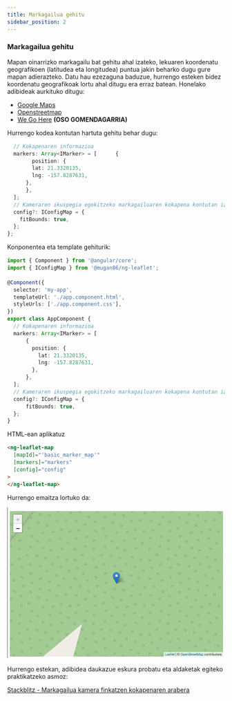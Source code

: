 ```yaml
---
title: Markagailua gehitu
sidebar_position: 2
---
```


### Markagailua gehitu

Mapan oinarrizko markagailu bat gehitu ahal izateko, lekuaren koordenatu geografikoen (latitudea eta longitudea) puntua jakin beharko dugu gure mapan adierazteko. Datu hau ezezaguna baduzue, hurrengo esteken bidez koordenatu geografikoak lortu ahal ditugu era erraz batean. Honelako adibideak aurkituko ditugu:
* [Google Maps](https://www.google.es/maps)
* [Openstreetmap](https://www.openstreetmap.org/)
* [We Go Here](https://wego.here.com/) **(OSO GOMENDAGARRIA)**

Hurrengo kodea kontutan hartuta gehitu behar dugu:

```typescript
  // Kokapenaren informazioa
  markers: Array<IMarker> = [      {
        position: {
        lat: 21.3320135,
        lng: -157.8287631,
      },
      },
  ];
  // Kameraren ikuspegia egokitzeko markagailuaren kokapena kontutan izanda
  config?: IConfigMap = {
    fitBounds: true,
  };
};
```

Konponentea eta template gehiturik:

```typescript
import { Component } from '@angular/core';
import { IConfigMap } from '@mugan86/ng-leaflet';

@Component({
  selector: 'my-app',
  templateUrl: './app.component.html',
  styleUrls: ['./app.component.css'],
})
export class AppComponent {
  // Kokapenaren informazioa
  markers: Array<IMarker> = [
      {
        position: {
          lat: 21.3320135,
          lng: -157.8287631,
        },
      },
  ];
  // Kameraren ikuspegia egokitzeko markagailuaren kokapena kontutan izanda
  config?: IConfigMap = {
      fitBounds: true,
  };
}

```

HTML-ean aplikatuz

```html
<ng-leaflet-map
  [mapId]="'basic_marker_map'"
  [markers]="markers"
  [config]="config"
>
</ng-leaflet-map>
```

Hurrengo emaitza lortuko da:

![Markagailua kamera egokitzapenarekin fitBounds bidez](https://raw.githubusercontent.com/mugan86/i18n-ng-leaflet-doc/master/.gitbook/assets/05-one-marker-basic-fitbounds.png)

Hurrengo estekan, adibidea daukazue eskura probatu eta aldaketak egiteko praktikatzeko asmoz:

[Stackblitz - Markagailua kamera finkatzen kokapenaren arabera](https://stackblitz.com/edit/angular-leaflet-map-with-marker?embed=1&file=src/app/app.component.html&theme=dark)
